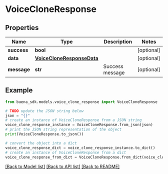 # VoiceCloneResponse


## Properties

Name | Type | Description | Notes
------------ | ------------- | ------------- | -------------
**success** | **bool** |  | [optional] 
**data** | [**VoiceCloneResponseData**](VoiceCloneResponseData.md) |  | [optional] 
**message** | **str** | Success message | [optional] 

## Example

```python
from buena_sdk.models.voice_clone_response import VoiceCloneResponse

# TODO update the JSON string below
json = "{}"
# create an instance of VoiceCloneResponse from a JSON string
voice_clone_response_instance = VoiceCloneResponse.from_json(json)
# print the JSON string representation of the object
print(VoiceCloneResponse.to_json())

# convert the object into a dict
voice_clone_response_dict = voice_clone_response_instance.to_dict()
# create an instance of VoiceCloneResponse from a dict
voice_clone_response_from_dict = VoiceCloneResponse.from_dict(voice_clone_response_dict)
```
[[Back to Model list]](../README.md#documentation-for-models) [[Back to API list]](../README.md#documentation-for-api-endpoints) [[Back to README]](../README.md)


